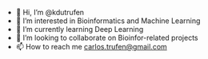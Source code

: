 - 👋 Hi, I’m @kdutrufen
- 👀 I’m interested in Bioinformatics and Machine Learning
- 🌱 I’m currently learning Deep Learning
- 💞️ I’m looking to collaborate on Bioinfor-related projects
- 📫 How to reach me carlos.trufen@gmail.com

<!---
kdutrufen/kdutrufen is a ✨ special ✨ repository because its `README.md` (this file) appears on your GitHub profile.
You can click the Preview link to take a look at your changes.
--->
